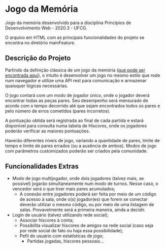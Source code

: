 # Jogo da Memória

Jogo da memória desenvolvido para a disciplina Princípios de Desenvolvimento Web - 2020.3 - UFCG.

O arquivo em HTML com as principais funcionalidades do projeto se encontra no diretório mainFeature.

## Descrição do Projeto

Partindo da definição clássica de um jogo da memória ([que pode ser encontrada aqui](https://pt.wikipedia.org/wiki/Jogo_de_mem%C3%B3ria)), o intuito é desenvolver um jogo no mesmo estilo que rode num navegador e utilize uma API rest para comunicação e armazenar quaisquer lógicas necessárias.

O jogo contará com um modo de jogador único, onde o jogador deverá encontrar todas as peças pares. Seu desempenho será mensurado de acordo com o tempo decorrido até que sejam encontrados todos os pares e pelo número de erros cometidos (pares incorretos).

A pontuação obtida será registrada ao final de cada partida e estará disponível para consulta numa tabela de Hiscores, onde os jogadores poderão verificar as maiores pontuações.

Haverão diferentes níveis de jogo, variando a quantidade de pares, limite de tempo e limite de pares errados (ou a ausência de ambos). Modos de jogo com parâmetros customizados poderão ser criados pela comunidade.

## Funcionalidades Extras

- Modo de jogo multijogador, onde dois jogadores (talvez mais, se possível) jogarão simultaneamente num modo de turnos. Nesse caso, o vencedor será o que tiver mais pares acumulados;
  - A conexão entre jogadores poderá ser feita por meio de um código de acesso à sala, onde o(s) jogador(es) que forem se conectar deverão utilizar o mesmo código, ou por meio de uma listagem de salas. Provavelmente será a primeira maneira, ainda a decidir.
- Login de usuário (talvez utilizando rede social);
  - Associar hiscores à conta;
  - Possibilita visualizar hiscores de amigos na rede social (caso seja por rede social de fato ou haja essa possibilidade);
  - Pefil do usuário com estatísticas de jogo;
    - Partidas jogadas, hiscores pessoais...
